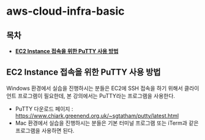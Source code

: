 # aws-cloud-infra-basic
## 목차
* **[EC2 Instance 접속을 위한 PuTTY 사용 방법](#EC2-Instance-접속을-위한-PuTTY-사용-방법)**

## EC2 Instance 접속을 위한 PuTTY 사용 방법
Windows 환경에서 실습을 진행하시는 분들은 EC2에 SSH 접속을 하기 위해서 클라이언트 프로그램이 필요한데, 본 강의에서는 PuTTY라는 프로그램을 사용한다.
- PuTTY 다운로드 페이지 : https://www.chiark.greenend.org.uk/~sgtatham/putty/latest.html
- Mac 환경에서 실습을 진행하시는 분들은 기본 터미널 프로그램 또는 iTerm과 같은 프로그램을 사용하면 된다.
